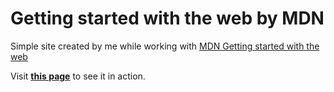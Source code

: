 # Getting started with the web by MDN

Simple site created by me while working with [MDN Getting started with the web](https://developer.mozilla.org/en-US/docs/Learn/Getting_started_with_the_web)

Visit **[this page](https://mansilktov.github.io/getting-started-with-the-web/)** to see it in action.

